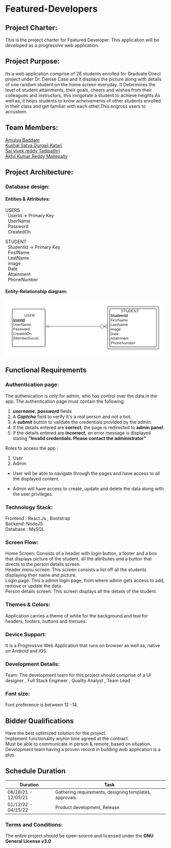 # Featured-Developers
## Project Charter:
This is the project charter for Featured Developer. This application will be developed as a progressive web application. 
## Project Purpose:
Its a web application comprise of 28 students enrolled for Graduate Direct project under Dr. Denise Case and it displays the picture along with details of one random student on the home screen everyday. It Determines the level of student attainments, their goals, cheers and wishes from their colleagues and instructors, this invigorate a student to achieve heights.As well as, it helps students to know acheivements of other students enrolled in their class and get familiar with each other.This engross users to accustom.
## Team Members:
 [Amulya Baddam](https://github.com/amulyareddybaddam)   
 [Kushal Satya Durgaji Katari](https://github.com/kushalkatari)   
 [Sai vivek reddy Tadipathri](https://github.com/vivektadiparthi)   
 [Akhil Kumar Reddy Mallepally](https://github.com/akhilmallepally/)   
## Project Architecture:

### Database design:
#### Entities & Attributes:
 USERS   
 &nbsp; UserId        ->    Primary Key   
 &nbsp; UserName   
 &nbsp; Password   
 &nbsp; CreatedOn  

STUDENT</br>
  &nbsp; StudentId     ->    Primary Key   
  &nbsp; FirstName   
  &nbsp; LastName   
  &nbsp; image   
  &nbsp; Date   
  &nbsp; Attainment    
  &nbsp; PhoneNumber    
#### Entity-Relationship diagram:
![erd](images/erd.png)
## Functional Requirements

### Authentication page:
The authenication is only for admin, who has control over the data in the app. The authentication page must contain the following:

1. ***username***, ***password*** fields
2. A ***Captcha*** field to verify it's a real person and not a bot.
3. A ***submit*** button to validate the credentials provided by the admin.
4. If the details entered are **correct**, the page is redirected to <b>admin panel</b>.
5. If the details entered are **incorrect**, an error message is displayed stating **"Invalid credentials. Please contact the administrator"**

Roles to access the app : 
1. User
2. Admin

* User will be able to navigate through the pages and have access to all the displayed content.

* Admin will have access to create, update and delete the data along with the user privileges.
### Technology Stack:
Frontend : React.Js , Bootstrap   
Backend: NodeJS   
Database : MySQL   

### Screen Flow:
Home Screen: Consists of a header with login button, a footer and a box that displays picture of the student, all the attributes and a button that directs to the person details screen.    
Header menu screen: This screen consists a list off all the students displaying their name and picture.   
Login page: This a admin login page, from where admin gets access to add, remove or update the data.   
Person details screen: This screen displays all the details of the student.   
### Themes & Colors: 
Application carries a theme of white for the background and teal for headers, footers, buttons and menues.
### Device Support:
It is a Progressive Web Application that runs on browser as well as, native on Android and iOS.
### Development Details:
Team:
The development team for this project should comprise of a UI designer , Full Stack Engineer , Quality Analyst , Team Lead
### Font size: 
Font preference  is between 12 -14.
## Bidder Qualifications
Have the best optimized solution for the project.   
Implement functionality wiyhin time agreed at the contract.   
Must be able to communicate in person & remote, based on situation.    
Development team having a proven record in building web application is a plus.   

## Schedule Duration
| Duration | Task |
| -------- | ---- |
| 08/18/21 - 12/05/21 | Gathering requirements, designing templates, approvals. |
| 01/12/22 - 04/15/22 | Product development, Release |


### Terms and Conditions:
The entire project should be open-source and licensed under the <b>GNU General License v3.0    


